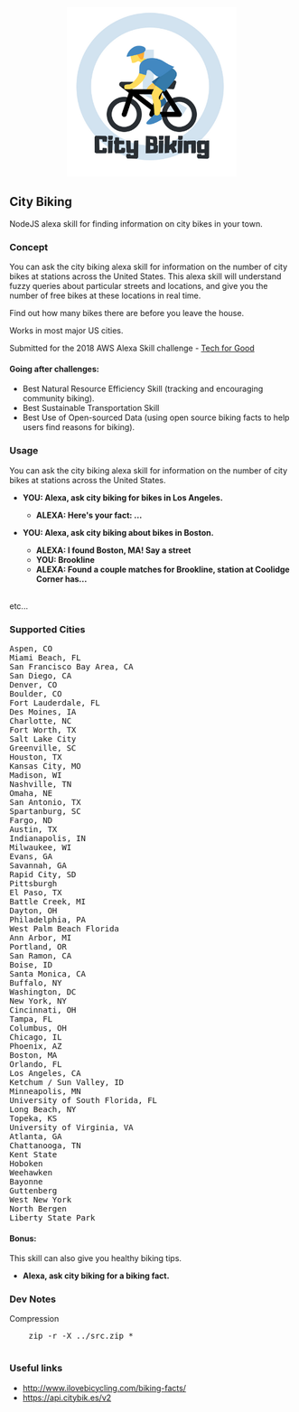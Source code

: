 <p align="center">
    <img src="./assets/city_biking_logo.png" width="300"/>
</p>

City Biking
---
NodeJS alexa skill for finding information on city bikes in your town.

### Concept

You can ask the city biking alexa skill for information on the number of city bikes at stations across the United States.
This alexa skill will understand fuzzy queries about particular streets and locations, and give you the number of free bikes at these locations in real time.

Find out how many bikes there are before you leave the house.

Works in most major US cities.

Submitted for the 2018 AWS Alexa Skill challenge - <a href="https://alexatechforgood.devpost.com/">Tech for Good</a>

#### Going after challenges:
* Best Natural Resource Efficiency Skill (tracking and encouraging community biking).
* Best Sustainable Transportation Skill
* Best Use of Open-sourced Data (using open source biking facts to help users find reasons for biking).

### Usage
You can ask the city biking alexa skill for information on the number of city bikes at stations across the United States.

* <b>YOU: Alexa, ask city biking for bikes in Los Angeles.</b>
    * <b>ALEXA: Here's your fact: ...</b>

* <b>YOU: Alexa, ask city biking about bikes in Boston.</b>
    * <b>ALEXA: I found Boston, MA! Say a street</b>
    * <b>YOU: Brookline</b>
    * <b>ALEXA: Found a couple matches for Brookline, station at Coolidge Corner has...</b>
<br/>
etc...

### Supported Cities

<pre>
Aspen, CO
Miami Beach, FL
San Francisco Bay Area, CA
San Diego, CA
Denver, CO
Boulder, CO
Fort Lauderdale, FL
Des Moines, IA
Charlotte, NC
Fort Worth, TX
Salt Lake City
Greenville, SC
Houston, TX
Kansas City, MO
Madison, WI
Nashville, TN
Omaha, NE
San Antonio, TX
Spartanburg, SC
Fargo, ND
Austin, TX
Indianapolis, IN
Milwaukee, WI
Evans, GA
Savannah, GA
Rapid City, SD
Pittsburgh
El Paso, TX
Battle Creek, MI
Dayton, OH
Philadelphia, PA
West Palm Beach Florida
Ann Arbor, MI
Portland, OR
San Ramon, CA
Boise, ID
Santa Monica, CA
Buffalo, NY
Washington, DC
New York, NY
Cincinnati, OH
Tampa, FL
Columbus, OH
Chicago, IL
Phoenix, AZ
Boston, MA
Orlando, FL
Los Angeles, CA
Ketchum / Sun Valley, ID
Minneapolis, MN
University of South Florida, FL
Long Beach, NY
Topeka, KS
University of Virginia, VA
Atlanta, GA
Chattanooga, TN
Kent State
Hoboken
Weehawken
Bayonne
Guttenberg
West New York
North Bergen
Liberty State Park
</pre>


#### Bonus:
This skill can also give you healthy biking tips.

* <b>Alexa, ask city biking for a biking fact.</b>


### Dev Notes

Compression
<pre>
    zip -r -X ../src.zip *
 </pre>

### Useful links
* http://www.ilovebicycling.com/biking-facts/
* https://api.citybik.es/v2